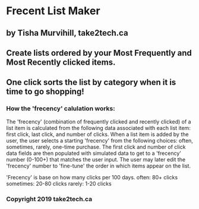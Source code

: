 # Frecent List Maker
## by Tisha Murvihill, take2tech.ca

## Create lists ordered by your Most Frequently and Most Recently clicked items.
## One click sorts the list by category when it is time to go shopping!

### How the 'frecency' calulation works:

The 'frecency' (combination of frequently clicked and recently clicked) of a list item is calculated from the following data associated with each list item: first click, last click, and number of clicks. When a list item is added by the user, the user selects a starting 'frecency' from the following choices: often, sometimes, rarely, one-time purchase. The first click and number of click data fields are then populated with simulated data to get to a 'frecency' number (0-100+) that matches the user input. The user may later edit the 'frecency' number to 'fine-tune' the order in which items appear on the list.

'Frecency' is base on how many clicks per 100 days.
often: 80+ clicks
sometimes: 20-80 clicks
rarely: 1-20 clicks

### Copyright 2019 take2tech.ca
